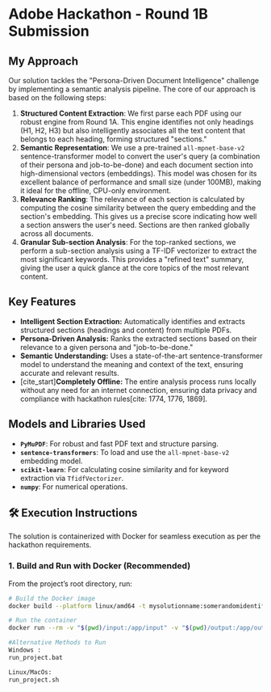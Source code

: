 # Adobe Hackathon - Round 1B Submission

## My Approach

Our solution tackles the "Persona-Driven Document Intelligence" challenge by implementing a semantic analysis pipeline. The core of our approach is based on the following steps:

1.  **Structured Content Extraction**: We first parse each PDF using our robust engine from Round 1A. This engine identifies not only headings (H1, H2, H3) but also intelligently associates all the text content that belongs to each heading, forming structured "sections."
2.  **Semantic Representation**: We use a pre-trained `all-mpnet-base-v2` sentence-transformer model to convert the user's query (a combination of their persona and job-to-be-done) and each document section into high-dimensional vectors (embeddings). This model was chosen for its excellent balance of performance and small size (under 100MB), making it ideal for the offline, CPU-only environment.
3.  **Relevance Ranking**: The relevance of each section is calculated by computing the cosine similarity between the query embedding and the section's embedding. This gives us a precise score indicating how well a section answers the user's need. Sections are then ranked globally across all documents.
4.  **Granular Sub-section Analysis**: For the top-ranked sections, we perform a sub-section analysis using a TF-IDF vectorizer to extract the most significant keywords. This provides a "refined text" summary, giving the user a quick glance at the core topics of the most relevant content.

## Key Features

* **Intelligent Section Extraction:** Automatically identifies and extracts structured sections (headings and content) from multiple PDFs.
* **Persona-Driven Analysis:** Ranks the extracted sections based on their relevance to a given persona and "job-to-be-done."
* **Semantic Understanding:** Uses a state-of-the-art sentence-transformer model to understand the meaning and context of the text, ensuring accurate and relevant results.
* [cite_start]**Completely Offline:** The entire analysis process runs locally without any need for an internet connection, ensuring data privacy and compliance with hackathon rules[cite: 1774, 1776, 1869].

## Models and Libraries Used

* **`PyMuPDF`**: For robust and fast PDF text and structure parsing.
* **`sentence-transformers`**: To load and use the `all-mpnet-base-v2` embedding model.
* **`scikit-learn`**: For calculating cosine similarity and for keyword extraction via `TfidfVectorizer`.
* **`numpy`**: For numerical operations.

## 🛠️ Execution Instructions

The solution is containerized with Docker for seamless execution as per the hackathon requirements.

### 1. Build and Run with Docker (Recommended)

From the project’s root directory, run:

```bash
# Build the Docker image
docker build --platform linux/amd64 -t mysolutionname:somerandomidentifier .

# Run the container
docker run --rm -v "$(pwd)/input:/app/input" -v "$(pwd)/output:/app/output" --network none mysolutionname:somerandomidentifier

#Alternative Methods to Run
Windows :
run_project.bat

Linux/MacOs: 
run_project.sh
